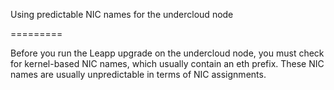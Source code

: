 Using predictable NIC names for the undercloud node

=========

Before you run the Leapp upgrade on the undercloud node, you must check for kernel-based NIC names, which usually contain an eth prefix. These NIC names are usually unpredictable in terms of NIC assignments.
